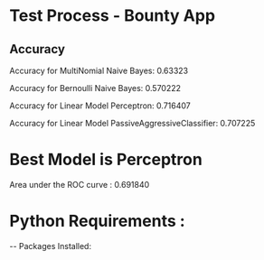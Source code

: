 # Test Process - Bounty App

## Accuracy

  Accuracy for MultiNomial Naive Bayes: 0.63323
  
  Accuracy for Bernoulli Naive Bayes: 0.570222
  
  Accuracy for Linear Model Perceptron: 0.716407
  
  Accuracy for Linear Model PassiveAggressiveClassifier: 0.707225
  
# Best Model is Perceptron
  
  Area under the ROC curve : 0.691840
  
# Python Requirements :
--  Packages Installed:
        








